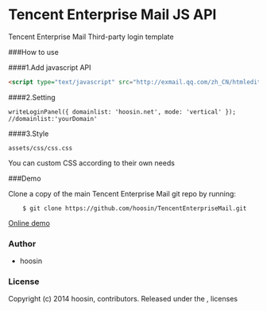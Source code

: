 Tencent Enterprise Mail JS API
=====================

Tencent Enterprise Mail Third-party login template


###How to use

####1.Add javascript API

```html
<script type="text/javascript" src="http://exmail.qq.com/zh_CN/htmledition/js_biz/outerlogin.js" charset="gb18030"></script>
```

####2.Setting 

```JS
writeLoginPanel({ domainlist: 'hoosin.net', mode: 'vertical' });  //domainlist:'yourDomain'
```

####3.Style

```
assets/css/css.css
```

You can custom CSS according to their own needs


###Demo

Clone a copy of the main Tencent Enterprise Mail git repo by running:

```
    $ git clone https://github.com/hoosin/TencentEnterpriseMail.git
```

[Online demo](http://hoosin.github.io/TencentEnterpriseMail/)

### Author
 * hoosin

### License
Copyright (c) 2014 hoosin, contributors.
Released under the ,  licenses